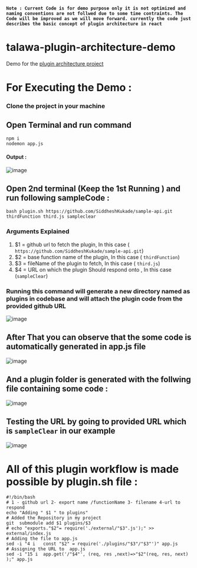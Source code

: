 #### `Note : Current Code is for demo purpose only it is not optimized and naming conventions are not follwed due to some time contraints. The Code will be improved as we will move forward. currently the code just describes the basic concept of plugin architecture in react`
# talawa-plugin-architecture-demo
Demo for the [plugin architecture project](https://palisadoesfoundation.github.io/talawa-docs/docs/internships/internship-ideas/#admin-web-portal-plugin-architecture)

# For Executing the Demo  : 
### Clone the project in your machine
## Open Terminal and run command 
```
npm i 
nodemon app.js
```
#### Output :
![image](https://user-images.githubusercontent.com/65951872/163688812-997ea4ac-5dc7-4114-894c-56c4aec97de6.png)

## Open 2nd terminal (Keep the 1st Running ) and run  following sampleCode :  
``` 
bash plugin.sh https://github.com/SiddheshKukade/sample-api.git thirdFunction third.js sampleclear
```
### Arguments Explained
1. $1 = github url to fetch the plugin, In this case ( `https://github.com/SiddheshKukade/sample-api.git`) 
2. $2 = base function name of the plugin, In this case ( `thirdFunction`)
3. $3 = fileName of the plugin to fetch, In this case ( `third.js`)
4. $4 = URL on which the plugin Should respond onto , In this case (`sampleClear`)

### Running this command will generate a new directory named as plugins in codebase and will attach the plugin code from the provided github URL 
 ![image](https://user-images.githubusercontent.com/65951872/163688365-9202ee40-ea3e-4921-a0c6-107e9cf097d0.png)
 
## After That you can observe that the some code is automatically generated in app.js file 
 ![image](https://user-images.githubusercontent.com/65951872/163688617-143fd639-5d20-413c-9538-270f288119c6.png)

## And a plugin folder is generated with the follwing file containing some code :
![image](https://user-images.githubusercontent.com/65951872/163688735-5bbe5346-f8fa-4eec-8f69-669ccd4499ec.png)

## Testing the URL by going to provided URL which is `sampleClear` in our example
![image](https://user-images.githubusercontent.com/65951872/163688892-b2880ae8-2d89-4d9f-9326-c3ce48ff01df.png)


# All of this plugin workflow is made possible  by  plugin.sh file : 
```
#!/bin/bash
# 1 - github url 2- export name /functionName 3- filename 4-url to respond
echo "Adding " $1 " to plugins"
# Added the Repository in my project
git  submodule add $1 plugins/$3 
# echo "exports."$2"= require('./external/"$3".js');" >> external/index.js
# Adding the file to app.js
sed -i "4 i   const "$2" = require('./plugins/"$3"/"$3"')" app.js
# Assigning the URL to  app.js
sed -i "15 i  app.get('/"$4"', (req, res ,next)=>"$2"(req, res, next) );" app.js
```
